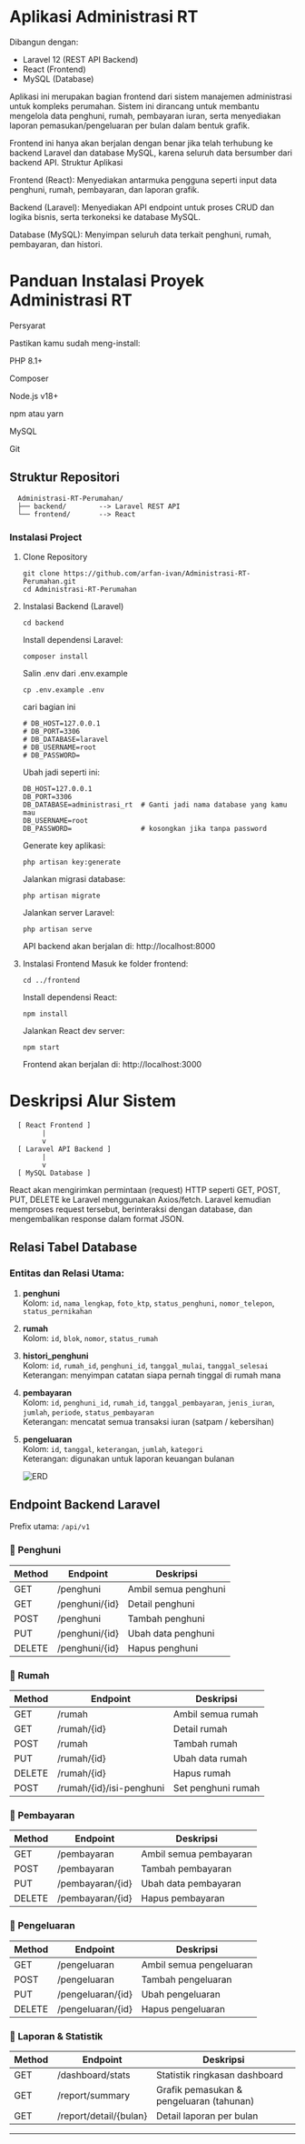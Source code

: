# Aplikasi Administrasi RT

 Dibangun dengan:

- Laravel 12 (REST API Backend)
- React (Frontend)
- MySQL (Database)


Aplikasi ini merupakan bagian frontend dari sistem manajemen administrasi untuk kompleks perumahan. Sistem ini dirancang untuk membantu mengelola data penghuni, rumah, pembayaran iuran, serta menyediakan laporan pemasukan/pengeluaran per bulan dalam bentuk grafik.

Frontend ini hanya akan berjalan dengan benar jika telah terhubung ke backend Laravel dan database MySQL, karena seluruh data bersumber dari backend API.
Struktur Aplikasi

   Frontend (React):
    Menyediakan antarmuka pengguna seperti input data penghuni, rumah, pembayaran, dan laporan grafik.

  Backend (Laravel):
    Menyediakan API endpoint untuk proses CRUD dan logika bisnis, serta terkoneksi ke database MySQL.

  Database (MySQL):
    Menyimpan seluruh data terkait penghuni, rumah, pembayaran, dan histori.

# Panduan Instalasi Proyek Administrasi RT
Persyarat

Pastikan kamu sudah meng-install:

   PHP 8.1+

   Composer

   Node.js v18+

   npm atau yarn

   MySQL

   Git

## Struktur Repositori

      Administrasi-RT-Perumahan/
      ├── backend/        --> Laravel REST API
      └── frontend/       --> React

### Instalasi Project

1. Clone Repository

       git clone https://github.com/arfan-ivan/Administrasi-RT-Perumahan.git
       cd Administrasi-RT-Perumahan

2. Instalasi Backend (Laravel)
   
       cd backend

   Install dependensi Laravel:

       composer install
   Salin .env dari .env.example
   
       cp .env.example .env

   cari bagian ini

       # DB_HOST=127.0.0.1
       # DB_PORT=3306
       # DB_DATABASE=laravel
       # DB_USERNAME=root
       # DB_PASSWORD=

   Ubah jadi seperti ini:

       DB_HOST=127.0.0.1
       DB_PORT=3306
       DB_DATABASE=administrasi_rt  # Ganti jadi nama database yang kamu mau
       DB_USERNAME=root
       DB_PASSWORD=                 # kosongkan jika tanpa password
   
   Generate key aplikasi:
   
       php artisan key:generate

   Jalankan migrasi database:

       php artisan migrate

   Jalankan server Laravel:

       php artisan serve

   API backend akan berjalan di: http://localhost:8000

4. Instalasi Frontend
   Masuk ke folder frontend:
   
       cd ../frontend
   
   Install dependensi React:
   
       npm install
   
   Jalankan React dev server:
   
       npm start

   Frontend akan berjalan di: http://localhost:3000
    




# Deskripsi Alur Sistem
      [ React Frontend ]
            |
            v
      [ Laravel API Backend ]
            |
            v
      [ MySQL Database ]

React akan mengirimkan permintaan (request) HTTP seperti GET, POST, PUT, DELETE ke Laravel menggunakan Axios/fetch. Laravel kemudian memproses request tersebut, berinteraksi dengan database, dan mengembalikan response dalam format JSON.

## Relasi Tabel Database

### Entitas dan Relasi Utama:

1. **penghuni**  
   Kolom: `id`, `nama_lengkap`, `foto_ktp`, `status_penghuni`, `nomor_telepon`, `status_pernikahan`

2. **rumah**  
   Kolom: `id`, `blok`, `nomor`, `status_rumah`

3. **histori_penghuni**  
   Kolom: `id`, `rumah_id`, `penghuni_id`, `tanggal_mulai`, `tanggal_selesai`  
   Keterangan: menyimpan catatan siapa pernah tinggal di rumah mana

4. **pembayaran**  
   Kolom: `id`, `penghuni_id`, `rumah_id`, `tanggal_pembayaran`, `jenis_iuran`, `jumlah`, `periode`, `status_pembayaran`  
   Keterangan: mencatat semua transaksi iuran (satpam / kebersihan)

5. **pengeluaran**  
   Kolom: `id`, `tanggal`, `keterangan`, `jumlah`, `kategori`  
   Keterangan: digunakan untuk laporan keuangan bulanan

   ![ERD](https://github.com/user-attachments/assets/6050a874-5ea0-44b4-ac3e-159197aae991)

##  Endpoint Backend Laravel

Prefix utama: `/api/v1`

### 🔹 Penghuni
| Method | Endpoint | Deskripsi |
|--------|----------|-----------|
| GET    | /penghuni | Ambil semua penghuni |
| GET    | /penghuni/{id} | Detail penghuni |
| POST   | /penghuni | Tambah penghuni |
| PUT    | /penghuni/{id} | Ubah data penghuni |
| DELETE | /penghuni/{id} | Hapus penghuni |

### 🔹 Rumah
| Method | Endpoint | Deskripsi |
|--------|----------|-----------|
| GET    | /rumah | Ambil semua rumah |
| GET    | /rumah/{id} | Detail rumah |
| POST   | /rumah | Tambah rumah |
| PUT    | /rumah/{id} | Ubah data rumah |
| DELETE | /rumah/{id} | Hapus rumah |
| POST   | /rumah/{id}/isi-penghuni | Set penghuni rumah |

### 🔹 Pembayaran
| Method | Endpoint | Deskripsi |
|--------|----------|-----------|
| GET    | /pembayaran | Ambil semua pembayaran |
| POST   | /pembayaran | Tambah pembayaran |
| PUT    | /pembayaran/{id} | Ubah data pembayaran |
| DELETE | /pembayaran/{id} | Hapus pembayaran |

### 🔹 Pengeluaran
| Method | Endpoint | Deskripsi |
|--------|----------|-----------|
| GET    | /pengeluaran | Ambil semua pengeluaran |
| POST   | /pengeluaran | Tambah pengeluaran |
| PUT    | /pengeluaran/{id} | Ubah pengeluaran |
| DELETE | /pengeluaran/{id} | Hapus pengeluaran |

### 🔹 Laporan & Statistik
| Method | Endpoint | Deskripsi |
|--------|----------|-----------|
| GET    | /dashboard/stats | Statistik ringkasan dashboard |
| GET    | /report/summary | Grafik pemasukan & pengeluaran (tahunan) |
| GET    | /report/detail/{bulan} | Detail laporan per bulan |

---


